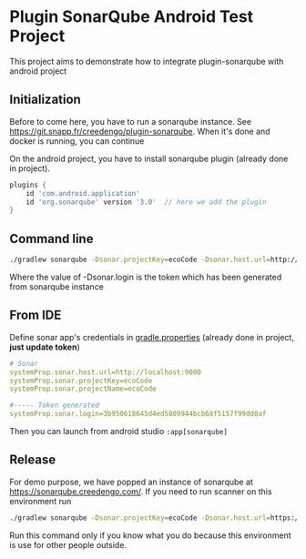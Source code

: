 # Plugin SonarQube Android Test Project

This project aims to demonstrate how to integrate plugin-sonarqube with android project

## Initialization

Before to come here, you have to run a sonarqube instance. See https://git.snapp.fr/creedengo/plugin-sonarqube. When it's done and docker is running, you can continue

On the android project, you have to install sonarqube plugin (already done in project).

```groovy
plugins {
    id 'com.android.application'
    id 'org.sonarqube' version '3.0'  // here we add the plugin
}
```

## Command line

```sh
./gradlew sonarqube -Dsonar.projectKey=ecoCode -Dsonar.host.url=http://localhost:9000 -Dsonar.login=3b950618645d4ed5809944bcb68f5157f99dd0af
```

Where the value of -Dsonar.login is the token which has been generated from sonarqube instance

## From IDE

Define sonar app's credentials in [gradle.properties](gradle.properties) (already done in project, **just update token**)

```yaml
# Sonar
systemProp.sonar.host.url=http://localhost:9000
systemProp.sonar.projectKey=ecoCode
systemProp.sonar.projectName=ecoCode

#----- Token generated
systemProp.sonar.login=3b950618645d4ed5809944bcb68f5157f99dd0af
```

Then you can launch from android studio `:app[sonarqube]`

## Release

For demo purpose, we have popped an instance of sonarqube at https://sonarqube.creedengo.com/. If you need to run scanner on this environment run

```sh
./gradlew sonarqube -Dsonar.projectKey=ecoCode -Dsonar.host.url=https://sonarqube.creedengo.com -Dsonar.login=7aa875347cf70105017724d6757699aada552865
```

Run this command only if you know what you do because this environment is use for other people outside.
